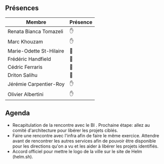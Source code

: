 ## Présences
<!---
Présent: ✋
Absent: 👤
-->
Membre|Présence
-------|--------
Renata Bianca Tomazeli |  ✋
Marc Khouzam | ✋
Marie-Odette St-Hilaire | 👤
Frédéric Handfield | 👤
Cédric Ferraris | 👤
Driton Salihu | 👤
Jérémie Carpentier-Roy | ✋
Olivier Albertini | ✋

## Agenda

- Recapitulation de la rencontre avec le BI . Prochaine étape: allez au comité d'architecture pour libérer les projets ciblés.
- Faire une rencontre avec l'infra afin de faire le même exercice. Attendre avant de rencontrer les autres services afin de pouvoir être disponible pour les directions qu'on a vu et les aider à libérer les projets identifiés.
- Accord officiel pour mettre le logo de la ville sur le site de Helm (helm.sh).
